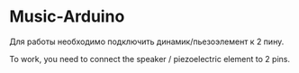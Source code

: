 # Music-Arduino

Для работы необходимо подключить динамик/пьезоэлемент к 2 пину.

To work, you need to connect the speaker / piezoelectric element to 2 pins.
